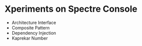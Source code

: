 # Xperiments on Spectre Console

* Architecture Interface
* Composite Pattern
* Dependency Injection
* Kaprekar Number
